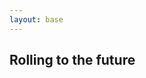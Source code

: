 ```yaml
---
layout: base
---
```


## Rolling to the future

<div id="subbrands"></div>

<script src="https://posetmage.com/assets/js/Sub_Brands.js"></script>
